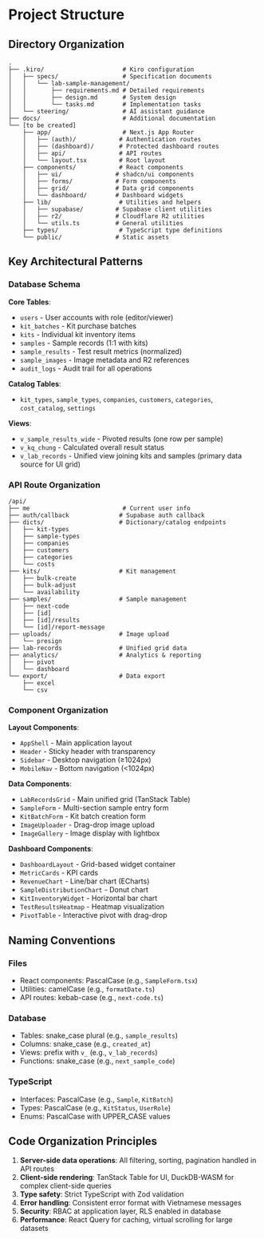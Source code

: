 # Project Structure

## Directory Organization

```
.
├── .kiro/                      # Kiro configuration
│   ├── specs/                  # Specification documents
│   │   └── lab-sample-management/
│   │       ├── requirements.md # Detailed requirements
│   │       ├── design.md       # System design
│   │       └── tasks.md        # Implementation tasks
│   └── steering/               # AI assistant guidance
├── docs/                       # Additional documentation
└── [to be created]
    ├── app/                    # Next.js App Router
    │   ├── (auth)/            # Authentication routes
    │   ├── (dashboard)/       # Protected dashboard routes
    │   ├── api/               # API routes
    │   └── layout.tsx         # Root layout
    ├── components/            # React components
    │   ├── ui/               # shadcn/ui components
    │   ├── forms/            # Form components
    │   ├── grid/             # Data grid components
    │   └── dashboard/        # Dashboard widgets
    ├── lib/                   # Utilities and helpers
    │   ├── supabase/         # Supabase client utilities
    │   ├── r2/               # Cloudflare R2 utilities
    │   └── utils.ts          # General utilities
    ├── types/                 # TypeScript type definitions
    └── public/               # Static assets
```

## Key Architectural Patterns

### Database Schema

**Core Tables**:
- `users` - User accounts with role (editor/viewer)
- `kit_batches` - Kit purchase batches
- `kits` - Individual kit inventory items
- `samples` - Sample records (1:1 with kits)
- `sample_results` - Test result metrics (normalized)
- `sample_images` - Image metadata and R2 references
- `audit_logs` - Audit trail for all operations

**Catalog Tables**:
- `kit_types`, `sample_types`, `companies`, `customers`, `categories`, `cost_catalog`, `settings`

**Views**:
- `v_sample_results_wide` - Pivoted results (one row per sample)
- `v_kq_chung` - Calculated overall result status
- `v_lab_records` - Unified view joining kits and samples (primary data source for UI grid)

### API Route Organization

```
/api/
├── me                          # Current user info
├── auth/callback              # Supabase auth callback
├── dicts/                     # Dictionary/catalog endpoints
│   ├── kit-types
│   ├── sample-types
│   ├── companies
│   ├── customers
│   ├── categories
│   └── costs
├── kits/                      # Kit management
│   ├── bulk-create
│   ├── bulk-adjust
│   └── availability
├── samples/                   # Sample management
│   ├── next-code
│   ├── [id]
│   ├── [id]/results
│   └── [id]/report-message
├── uploads/                   # Image upload
│   └── presign
├── lab-records                # Unified grid data
├── analytics/                 # Analytics & reporting
│   ├── pivot
│   └── dashboard
└── export/                    # Data export
    ├── excel
    └── csv
```

### Component Organization

**Layout Components**:
- `AppShell` - Main application layout
- `Header` - Sticky header with transparency
- `Sidebar` - Desktop navigation (≥1024px)
- `MobileNav` - Bottom navigation (<1024px)

**Data Components**:
- `LabRecordsGrid` - Main unified grid (TanStack Table)
- `SampleForm` - Multi-section sample entry form
- `KitBatchForm` - Kit batch creation form
- `ImageUploader` - Drag-drop image upload
- `ImageGallery` - Image display with lightbox

**Dashboard Components**:
- `DashboardLayout` - Grid-based widget container
- `MetricCards` - KPI cards
- `RevenueChart` - Line/bar chart (ECharts)
- `SampleDistributionChart` - Donut chart
- `KitInventoryWidget` - Horizontal bar chart
- `TestResultsHeatmap` - Heatmap visualization
- `PivotTable` - Interactive pivot with drag-drop

## Naming Conventions

### Files
- React components: PascalCase (e.g., `SampleForm.tsx`)
- Utilities: camelCase (e.g., `formatDate.ts`)
- API routes: kebab-case (e.g., `next-code.ts`)

### Database
- Tables: snake_case plural (e.g., `sample_results`)
- Columns: snake_case (e.g., `created_at`)
- Views: prefix with `v_` (e.g., `v_lab_records`)
- Functions: snake_case (e.g., `next_sample_code`)

### TypeScript
- Interfaces: PascalCase (e.g., `Sample`, `KitBatch`)
- Types: PascalCase (e.g., `KitStatus`, `UserRole`)
- Enums: PascalCase with UPPER_CASE values

## Code Organization Principles

1. **Server-side data operations**: All filtering, sorting, pagination handled in API routes
2. **Client-side rendering**: TanStack Table for UI, DuckDB-WASM for complex client-side queries
3. **Type safety**: Strict TypeScript with Zod validation
4. **Error handling**: Consistent error format with Vietnamese messages
5. **Security**: RBAC at application layer, RLS enabled in database
6. **Performance**: React Query for caching, virtual scrolling for large datasets
